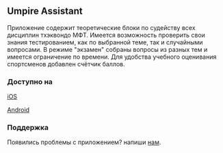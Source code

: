 ## Umpire Assistant
Приложение содержит теоретические блоки по судейству всех дисциплин тхэквондо МФТ.
Имеется возможность проверить свои знания тестированием, как по выбранной теме, так и случайными вопросами. В режиме "экзамен" собраны вопросы из разных тем и имеется ограничение по времени.
Для удобства учебного оценивания спортсменов добавлен счётчик баллов.


### Доступно на

[iOS](https://apps.apple.com/us/app/umpire-assistant/id1576055924)

[Android](https://play.google.com/store/apps/details?id=com.lidia.taekwondo_app)

### Поддержка

Появились проблемы с приложением? напиши [нам](mailto:lidia.gorlischeva@gmail.com).
